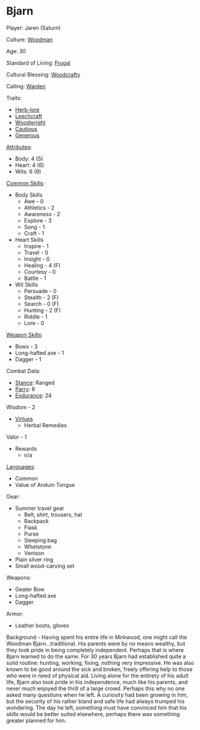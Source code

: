 # Bjarn

Player:  Jaren (Saturn)

Culture:  [Woodman](../generation/cultures.md)

Age: 30

Standard of Living: [Frugal](../generation/standard-of-living.md)

Cultural Blessing: [Woodcrafty](../generation/cultural-blessing.md)

Calling: [Warden](../generation/callings.md)

Traits:
* [Herb-lore](../generation/specialities.md)
* [Leechcraft](../generation/specialities.md)
* [Woodwright](../generation/specialities.md)
* [Cautious](../generation/background.md)
* [Generous](../generation/background.md)

[Attributes](../generation/background.md):
* Body:  4 (5)
* Heart: 4 (6)
* Wits:  6 (9)

[Common Skills](../generation/common-skill-list.md): 
* Body Skills
    * Awe - 0
    * Athletics - 2
    * Awareness - 2
    * Explore - 3
    * Song - 1
    * Craft - 1
* Heart Skills
    * Inspire - 1
    * Travel - 0
    * Insight - 0
    * Healing - 4 (F)
    * Courtesy - 0
    * Battle - 1
* Wit Skills
    * Persuade - 0
    * Stealth - 2 (F)
    * Search - 0 (F)
    * Hunting - 2 (F)
    * Riddle - 1
    * Lore - 0

[Weapon Skills](../generation/weapon-skill-list.md):
* Bows - 3
* Long-hafted axe - 1
* Dagger - 1

Combat Data:
* [Stance](../generation/stance.md): Ranged
* [Parry](../generation/damage-parry.md): 6
* [Endurance](../generation/endurance.md): 24

Wisdom - 2
* [Virtues](../generation/valor-wisdom.md)
    * Herbal Remedies

Valor - 1
* Rewards
    * n/a

[Languages](../generation/languages.md):
* Common
* Value of Anduin Tongue

Gear:
* Summer travel gear
    * Belt, shirt, trousers, hat
    * Backpack
    * Flask
    * Purse
    * Sleeping bag
    * Whetstone
    * Venison
* Plain silver ring
* Small wood-carving set

Weapons:
* Geater Bow
* Long-hafted axe
* Dagger

Armor:
* Leather boots, gloves

Background - Having spent his entire life in Mirkwood, one might call the Woodman Bjarn...traditional. His parents were by no means wealthy, but they took pride in being completely independent. Perhaps that is where Bjarn learned to do the same. For 30 years Bjarn had established quite a solid routine: hunting, working, fixing, nothing very impressive. He was also known to be good around the sick and broken, freely offering help to those who were in need of physical aid. Living alone for the entirety of his adult life, Bjarn also took pride in his independence, much like his parents, and never much enjoyed the thrill of a large crowd. Perhaps this why no one asked many questions when he left. A curiosity had been growing in him, but the security of his rather bland and safe life had always trumped his wondering. The day he left, something must have convinced him that his skills would be better suited elsewhere, perhaps there was something greater planned for him.
